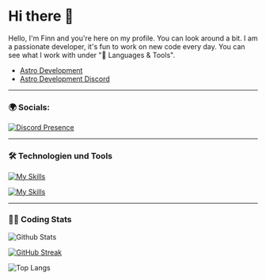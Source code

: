 # Hi there 👋

Hello, I'm Finn and you're here on my profile. You can look around a bit. I am a passionate developer, it's fun to work on new code every day. You can see what I work with under "🔧 Languages ​​& Tools".
  - [Astro Development](https://linktree-be4.pages.dev/)
  - [Astro Development Discord](https://discord.gg/qhesA8nNvt)

---

### 🌍 Socials:
[![Discord Presence](https://lanyard.cnrad.dev/api/1254079221811118120)](https://discord.com/users/1254079221811118120)

---

### 🛠️ Technologien und Tools
[![My Skills](https://skillicons.dev/icons?i=js,html,css,py,lua,docker)](https://skillicons.dev)

[![My Skills](https://skillicons.dev/icons?i=discord,bots,github,windows,pycharm,phpstorm,vscode)](https://skillicons.dev)

---

### 👨‍💻 Coding Stats
![Github Stats](https://github-readme-stats.vercel.app/api?username=Pylora&show_icons=true&theme=blueberry)

[![GitHub Streak](https://streak-stats.demolab.com?user=Pylora)](https://git.io/streak-stats)

![Top Langs](https://github-readme-stats.vercel.app/api/top-langs/?username=Pylora&layout=compact&theme=blueberry)
